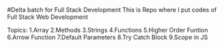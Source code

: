 #Delta batch for Full Stack Development
This is Repo where I put codes of Full Stack Web Development

Topics:
1.Array
2.Methods
3.Strings
4.Functions
5.Higher Order Funtion
6.Arrow Function
7.Default Parameters
8.Try Catch Block
9.Scope in JS
